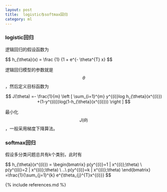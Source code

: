 ```yaml
---
layout: post
title:  logistic与softmax回归
category: ml
---
```


### logistic回归 ###

逻辑回归的假设函数为

$$ h_{\theta}(x) = \frac {1} {1 + e^{- \theta^{T} x} $$


逻辑回归模型的参数就是$$ \theta $$，然后定义目标函数为

$$ J(\theta) =- \frac{1}{m} \left [  \sum_{i=1}^{m} y^{(i)}log h_{\theta}(x^{(i)}) +(1-y^{(i)})log(1-h_{\theta}(x^{(i)})) \right ] $$

最小化$$ J(\theta) $$ ，一般采用梯度下降算法。

### softmax回归 ###

假设多分类问题总共有k个类别，此时有

$$ h_{\theta}(x^{(i)}) =  \begin{bmatrix} p(y^{(i)}=1 \| x^{(i)};\theta) \ p(y^{(i)}=2 \| x^{(i)};\theta) \ ..\ p(y^{(i)}=k \| x^{(i)};\theta) \end{bmatrix} =\frac{1}{\sum_{j=1}^{k} e^{\theta_{j}^{T}x^{(i)}}  $$


{% include references.md %}
